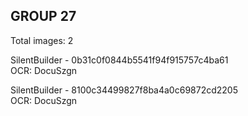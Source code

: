## GROUP 27
Total images: 2  

SilentBuilder - 0b31c0f0844b5541f94f915757c4ba61  
OCR: DocuSzgn  

SilentBuilder - 8100c34499827f8ba4a0c69872cd2205  
OCR: DocuSzgn  

